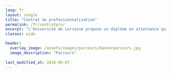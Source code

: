 ```yaml
---
lang: fr
layout: single
title: "Contrat de professionnalisation"
permalink: /fr/contratpro/
excerpt: "L’Université de Lorraine propose un diplôme en alternance qui vous permettra d’avoir un collaborateur possédant une véritable expertise en urbanisme et en aménagement."
classes: wide

header:
  overlay_image: /assets/images/parcours/bannerparcours.jpg  
  image_description: "Parcours"
  
last_modified_at: 2018-09-07
---
```




